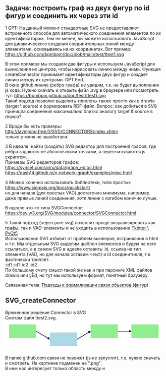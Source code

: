 ## Задача: построить граф из двух фигур по id фигур и соединить их через эти id
1 GPT: На данный момент стандартные SVG не предоставляют встроенного способа для автоматического соединения элементов по их идентификаторам.
Тем не менее, вы можете использовать JavaScript для динамического создания соединительных линий между элементами, основываясь на их координатах. Вот пример: https://github.com/bpmbpm/doc/blob/main/test/ttest1.svg

В этом примере мы создаем две фигуры и используем JavaScript для вычисления их центров, чтобы нарисовать линию между ними. Функция createConnector принимает идентификаторы двух фигур и создает линию между их центрами. GPT End.  
В окне github линию (ребро графа) не увидим, т.к. не будет выполнения js кода. Нужно скачать и открыть файл .svg в браузере или посмотреть тут: 
https://bpmbpm.github.io/doc/test/ttest1.svg  
Такой подход позволит выделять триплеты также просто как в drawio (target \ source) и формировать RDF-файл. Вопрос: как добиться в SVG приницпа соединения максимально близко аналогу target & source в drawio?

2 Вроде бы есть примеры: 
http://tavmjong.free.fr/SVG/CONNECTORS/index.xhtml  
только у меня не заработали.

3 В идеале: найти (создать) SVG редактор для построения графов, где ребра задаются не абсолючными точками, а пересчитываются js скриптом.  
Примеры SVG редакторов графов:  
https://synset.com/ai/ru/data/graph_editor.html  
https://dash14.github.io/v-network-graph/examples/misc.html

4 Можно конечно использовать библиотеки, типа простых https://www.sigmajs.org/docs/quickstart/  
но для начала (для простых VAD) достаточно минимума, например, даже прямых линий соединения, хотя линии с изгибом конечно лучше. 

В идеале что-то типа SVGConnector: https://dev.w3.org/SVG/modules/connector/SVGConnector.html 

5 Такой подход (через pure svg) позволит проще визуализировать как графы, так и VAD-элементы и не уходить в использование 
[Tkinter \ PyQt5](https://dzen.ru/a/ZQ5zzw6vlCcnubt-)  
Использование SVG избавит от проблем вьюверов, встраивания в html и т.п. Мы отдельным SVG выделим шаблон элементов и будем на него ссылаться, а в самом SVG в идеале оставить: id, ссылка на тип элемента (VAD, но для начала оставим <rect) и id соединитиеля, т.е. фактически триплет:  
:id1 :id1-id2 :id2 .  
По большому счету смысл такой же как и при парсинге XML файлов drawio или yEd, но тут мы используем формат, понятный браузеру.

Связанная тема: [Подходы к формализации связи объектов (фигур)](https://github.com/bpmbpm/SemanticBPM/blob/main/implementations/drawio/principles.md)
## SVG_createConnector
Временное решение Connector в SVG  
Смотрм файл ttest2.svg. 
![ttest2.svg](ttest2.png)

В папке github.com связи не покажет (js не запустит), т.е. нужно скачать и смотреть. На картинке подменен на ".png".   
В нем нас интересует только область между </style> и <script>:  
`<rect id="box1" class="boxProcGreen" x="50" y="50" width="100" height="50"/>` \
`<rect id="box2" class="boxProcBlue" x="200" y="80" width="100" height="50" />` \
`<rect id="box3" class="boxProcGreen" x="350" y="50" width="100" height="50" />` \
`<rect id="box4" class="boxProcGreen" x="500" y="50" width="100" height="50" />` \
Будем считать, что в тих строчках только id="box1", id="box2" и т.п. с координатами, а стили заданы в отдельно (вообще в отдельном файле).  
Таким образом мы задали объекты, что соответсвует RDF:  
`:box1 vad:hasType :boxProcGreen .`  
Отношение :hasNext задается через `createConnector('box1', 'box2');` \
Таким образом, фактически в формате SVG мы записали тотже RDF и задача парсинга свелась к минимуму. В дальнейшем мы из SVG файла уберем во внешние файлы как сам шаблон (трафарет), так и js. Сейчас это сложно, т.к. придется работать с серверным js, но в рамках макетирования проще с браузерным. Это все из-за проблем с CORS:
- [CORS1](https://stackoverflow.com/questions/59581827/track-unsafe-attempt-to-load-url-from-frame-with-url)
- [CORS2](https://ru.stackoverflow.com/questions/830756/%D0%9F%D0%BE%D1%87%D0%B5%D0%BC%D1%83-%D0%BD%D0%B5-%D0%B3%D1%80%D1%83%D0%B7%D1%8F%D1%82%D1%81%D1%8F-svg-%D0%BA%D0%B0%D1%80%D1%82%D0%B8%D0%BD%D0%BA%D0%B8-%D0%B1%D0%B5%D0%B7-%D1%81%D0%B5%D1%80%D0%B2%D0%B5%D1%80%D0%B0)

Поэтому предлагаю на первом этапе использовать SVG в предложенном формате и вообще формировать его пока руками. В дальнейшем мы его разделим (шаблон и js). Форматы drawio, yEd и т.п. это по сути такие же js-блоки, которые примерно также обрабатывают source \ target и дополнительные навороты этих форматов (пользовательские данные фигур и т.п.). Нам чтобы быстрее продвинуться с MVP можно съекономить время, взяв за онову пердложенный формат ttest2.svg.

Еще раз: ttest2.svg это по сути тот же RDF, представленный в блоке между </style> и <script> и после "// Создаем соединения между элементами".

